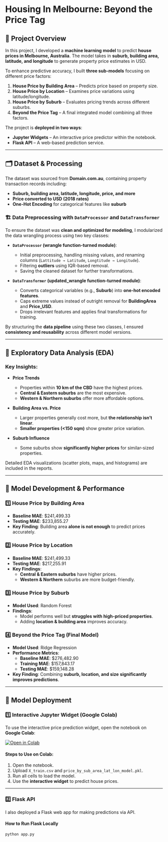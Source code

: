 # Housing In Melbourne: Beyond the Price Tag

## 📌 Project Overview  
In this project, I developed a **machine learning model** to predict **house prices in Melbourne, Australia**. The model takes in **suburb, building area, latitude, and longitude** to generate property price estimates in USD.  

To enhance predictive accuracy, I built **three sub-models** focusing on different price factors:
1. **House Price by Building Area** – Predicts price based on property size.
2. **House Price by Location** – Examines price variations using latitude/longitude.
3. **House Price by Suburb** – Evaluates pricing trends across different suburbs.
4. **Beyond the Price Tag** – A final integrated model combining all three factors.

The project is **deployed in two ways**:
- **Jupyter Widgets** – An interactive price predictor within the notebook.
- **Flask API** – A web-based prediction service.

---

## 🗂 Dataset & Processing  

The dataset was sourced from **Domain.com.au**, containing property transaction records including:  
- **Suburb, building area, latitude, longitude, price, and more**  
- **Price converted to USD (2018 rates)**  
- **One-Hot Encoding** for categorical features like **suburb**  

### 🏗 Data Preprocessing with `DataProcessor` and `DataTransformer`
To ensure the dataset was **clean and optimized for modeling**, I modularized the data wrangling process using two key classes:

- **`DataProcessor` (wrangle function-turned module)**:  
  - Initial preprocessing, handling missing values, and renaming columns (`Lattitude → Latitude`, `Longtitude → Longitude`).
  - Filtering **outliers** using IQR-based removal.
  - Saving the cleaned dataset for further transformations.

- **`DataTransformer` (updated_wrangle function-turned module)**:  
  - Converts categorical variables (e.g., **Suburb**) into **one-hot encoded features**.
  - Caps extreme values instead of outright removal for **BuildingArea** and **Price_USD**.
  - Drops irrelevant features and applies final transformations for training.

By structuring the **data pipeline** using these two classes, I ensured **consistency and reusability** across different model versions.

---

## 🔬 Exploratory Data Analysis (EDA)  

### Key Insights:
- **Price Trends**  
  - Properties within **10 km of the CBD** have the highest prices.  
  - **Central & Eastern suburbs** are the most expensive.  
  - **Western & Northern suburbs** offer more affordable options.  

- **Building Area vs. Price**  
  - Larger properties generally cost more, but **the relationship isn’t linear**.  
  - **Smaller properties (<150 sqm)** show greater price variation.  

- **Suburb Influence**  
  - Some suburbs show **significantly higher prices** for similar-sized properties.  

Detailed EDA visualizations (scatter plots, maps, and histograms) are included in the reports.

---

## 🔧 Model Development & Performance  

### **1️⃣ House Price by Building Area**  
- **Baseline MAE**: $241,499.33  
- **Testing MAE**: $233,855.27  
- **Key Finding**: Building area **alone is not enough** to predict prices accurately.  

### **2️⃣ House Price by Location**  
- **Baseline MAE**: $241,499.33  
- **Testing MAE**: $217,255.91  
- **Key Findings**:  
  - **Central & Eastern suburbs** have higher prices.  
  - **Western & Northern** suburbs are more budget-friendly.  

### **3️⃣ House Price by Suburb**  
- **Model Used**: Random Forest  
- **Findings**:  
  - Model performs well but **struggles with high-priced properties**.  
  - Adding **location & building area** improves accuracy.  

### **4️⃣ Beyond the Price Tag (Final Model)**  
- **Model Used**: Ridge Regression  
- **Performance Metrics**:  
  - **Baseline MAE**: $276,482.90  
  - **Training MAE**: $157,843.17  
  - **Testing MAE**: $159,148.28  
- **Key Finding**: Combining **suburb, location, and size** **significantly improves predictions**.

---

## 🚀 Model Deployment  

### **1️⃣ Interactive Jupyter Widget (Google Colab)**  
To use the interactive price prediction widget, open the notebook on **Google Colab**:  

[![Open in Colab](https://colab.research.google.com/assets/colab-badge.svg)](https://colab.research.google.com/github/your-username/your-repo/blob/main/beyond_the_price_tag_notebook.ipynb)  

#### **Steps to Use on Colab:**  
1. Open the notebook.  
2. Upload `X_train.csv` and `price_by_sub_area_lat_lon_model.pkl`.  
3. Run all cells to load the model.  
4. Use the **interactive widget** to predict house prices.

---

### **2️⃣ Flask API**  
I also deployed a Flask web app for making predictions via API.

#### **How to Run Flask Locally**  
```sh
python app.py
